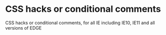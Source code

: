 # CSS hacks or conditional comments
CSS hacks or conditional comments, for all IE including IE10, IE11 and all versions of EDGE
